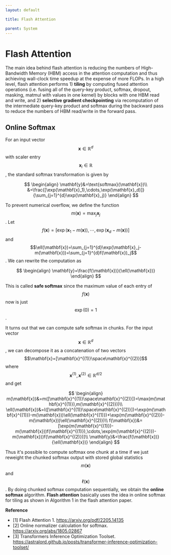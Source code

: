 ```yaml
---
layout: default

title: Flash Attention

parent: System
---
```


# Flash Attention

The main idea behind flash attention is reducing the numbers of High-Bandwidth Memory (HBM) access in the attention computation and thus achieving wall-clock time speedup at the expense of more FLOPs. In a high level, flash attention performs 1) **tiling** by computing fused attention operations (i.e. fusing all of the query-key product, softmax, dropout, masking, matmul with values in one kernel) by blocks with one HBM read and write, and 2) **selective gradient checkpointing** via recomputation of the intermediate query-key product and softmax during the backward pass to reduce the numbers of HBM read/write in the forward pass. 

## Online Softmax

For an input vector $$\mathbf{x}\in\mathbb{R}^d$$ with scaler entry $$\mathbf{x}_i\in\mathbb{R}$$, the standard softmax transformation is given by

$$
\begin{align}
\mathbf{y}&=\text{softmax}(\mathbf{x})\\
&=\frac{[\exp(\mathbf{x}_1),\cdots,\exp(\mathbf{x}_d)]}{\sum_{j=1}^{d}\exp(\mathbf{x}_j)}
\end{align}
$$

To prevent numerical overflow, we define the function $$m(\mathbf{x})=\max_j \mathbf{x}_j$$. Let $$f(\mathbf{x})=[\exp(\mathbf{x}_1-m(\mathbf{x})),\cdots,\exp(\mathbf{x}_d-m(\mathbf{x}))]$$ and $$\ell(\mathbf{x})=\sum_{j=1}^{d}\exp(\mathbf{x}_j-m(\mathbf{x}))=\sum_{j=1}^{d}f(\mathbf{x})_j$$. We can rewrite the computation as

$$
\begin{align}
\mathbf{y}=\frac{f(\mathbf{x})}{\ell(\mathbf{x})}
\end{align}
$$

This is called **safe softmax** since the maximum value of each entry of $$f(\mathbf{x})$$ now is just $$\exp(0)=1$$. 

It turns out that we can compute safe softmax in chunks. For the input vector $$\mathbf{x}\in\mathbb{R}^d$$, we can decompose it as a concatenation of two vectors $$\mathbf{x}=[\mathbf{x}^{(1)}\space\mathbf{x}^{(2)}]$$ where $$\mathbf{x}^{(1)},\mathbf{x}^{(2)}\in\mathbb{R}^{d/2}$$ and get

$$
\begin{align}
m(\mathbf{x})&=m([\mathbf{x}^{(1)}\space\mathbf{x}^{(2)}])=\max(m(\mathbf{x}^{(1)}),m(\mathbf{x}^{(2)}))\\
\ell(\mathbf{x})&=l([\mathbf{x}^{(1)}\space\mathbf{x}^{(2)}])=\exp(m(\mathbf{x}^{(1)})-m(\mathbf{x}))\ell(\mathbf{x}^{(1)})+\exp(m(\mathbf{x}^{(2)})-m(\mathbf{x}))\ell(\mathbf{x}^{(2)})\\
f(\mathbf{x})&=[\exp(m(\mathbf{x}^{(1)})-m(\mathbf{x}))f(\mathbf{x}^{(1)}),\cdots,\exp(m(\mathbf{x}^{(2)})-m(\mathbf{x}))f(\mathbf{x}^{(2)})]\\
\mathbf{y}&=\frac{f(\mathbf{x})}{\ell(\mathbf{x})}
\end{align}
$$

Thus it's possible to compute softmax one chunk at a time if we just reweight the chunked softmax output with stored global statistics $$m(\mathbf{x})$$ and $$\ell(\mathbf{x})$$. By doing chunked softmax computation sequentially, we obtain the **online softmax** algorithm. **Flash attention** basically uses the idea in online softmax for tiling as shown in Algorithm 1 in the flash attention paper.

**Reference**
- [1] Flash Attention 1. https://arxiv.org/pdf/2205.14135
- [2] Online normalizer calculation for softmax. https://arxiv.org/abs/1805.02867
- [3] Transformers Inference Optimization Toolset. https://astralord.github.io/posts/transformer-inference-optimization-toolset/
